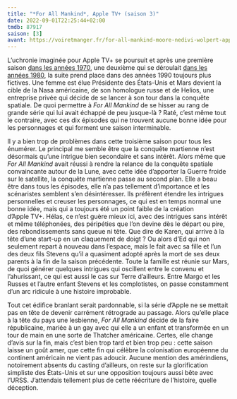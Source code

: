```yaml
---
title: "*For All Mankind*, Apple TV+ (saison 3)"
date: 2022-09-01T22:25:44+02:00
tmdb: 87917 
saison: [3]
avant: https://voiretmanger.fr/for-all-mankind-moore-nedivi-wolpert-apple-tv/#2
---
```


L’uchronie imaginée pour Apple TV+ se poursuit et après une première saison [dans les années 1970](https://voiretmanger.fr/for-all-mankind-moore-nedivi-wolpert-apple-tv/), une deuxième qui se déroulait [dans les années 1980](https://voiretmanger.fr/for-all-mankind-moore-nedivi-wolpert-apple-tv/#2), la suite prend place dans des années 1990 toujours plus fictives. Une femme est élue Présidente des États-Unis et Mars devient la cible de la Nasa américaine, de son homologue russe et de Helios, une entreprise privée qui décide de se lancer à son tour dans la conquête spatiale. De quoi permettre à *For All Mankind* de se hisser au rang de grande série qui lui avait échappé de peu jusque-là ? Raté, c’est même tout le contraire, avec ces dix épisodes qui ne trouvent aucune bonne idée pour les personnages et qui forment une saison interminable.

Il y a bien trop de problèmes dans cette troisième saison pour tous les énumérer. Le principal me semble être que la conquête martienne n’est désormais qu’une intrigue bien secondaire et sans intérêt. Alors même que *For All Mankind* avait réussi à rendre la relance de la conquête spatiale convaincante autour de la Lune, avec cette idée d’apporter la Guerre froide sur le satellite, la conquête martienne passe au second plan. Elle a beau être dans tous les épisodes, elle n’a pas tellement d’importance et les scénaristes semblent s’en désintéresser. Ils préfèrent étendre les intrigues personnelles et creuser les personnages, ce qui est en temps normal une bonne idée, mais qui a toujours été un point faible de la création d’Apple TV+. Hélas, ce n’est guère mieux ici, avec des intrigues sans intérêt et même téléphonées, des péripéties que l’on devine dès le départ ou pire, des rebondissements sans queue ni tête. Que dire de Karen, qui arrive à la tête d’une start-up en un claquement de doigt ? Ou alors d’Ed qui non seulement repart à nouveau dans l’espace, mais le fait avec sa fille et l’un des deux fils Stevens qu’il a quasiment adopté après la mort de ses deux parents à la fin de la saison précédente. Toute la famille est réunie sur Mars, de quoi générer quelques intrigues qui oscillent entre le convenu et l’ahurissant, ce qui est aussi le cas sur Terre d’ailleurs. Entre Margo et les Russes et l’autre enfant Stevens et les complotistes, on passe constamment d’un arc ridicule à une histoire improbable.

Tout cet édifice branlant serait pardonnable, si la série d’Apple ne se mettait pas en tête de devenir carrément rétrograde au passage. Alors qu’elle place à la tête du pays une lesbienne, *For All Mankind* décide de la faire républicaine, mariée à un gay avec qui elle a un enfant et transformée en un tour de main en une sorte de Thatcher américaine. Certes, elle change d’avis sur la fin, mais c’est bien trop tard et bien trop peu : cette saison laisse un goût amer, que cette fin qui célèbre la colonisation européenne du continent américain ne vient pas adoucir. Aucune mention des amérindiens, notoirement absents du casting d’ailleurs, on reste sur la glorification simpliste des États-Unis et sur une opposition toujours aussi bête avec l’URSS. J’attendais tellement plus de cette réécriture de l’histoire, quelle déception. 

